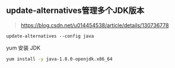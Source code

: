 ## update-alternatives管理多个JDK版本

> https://blog.csdn.net/u014454538/article/details/130736778

```
update-alternatives --config java
```





yum 安装 JDK

```sh
yum install -y java-1.8.0-openjdk.x86_64
```

